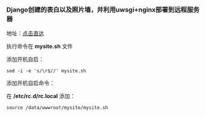 ### Django创建的表白以及照片墙，并利用uwsgi+nginx部署到远程服务器
地址：[点击直达](http://www.father.massacre96wj.top/)

执行命令在 **mysite.sh** 文件

添加开机自启：

[^_^]: #(修改windows的dos文件为unix的，否则出现^M错误)

`sed -i -e 's/\r$//' mysite.sh `

添加开机自启命令：

在 **/etc/rc.d/rc.local** 添加：

`source /data/wwwroot/mysite/mysite.sh`


